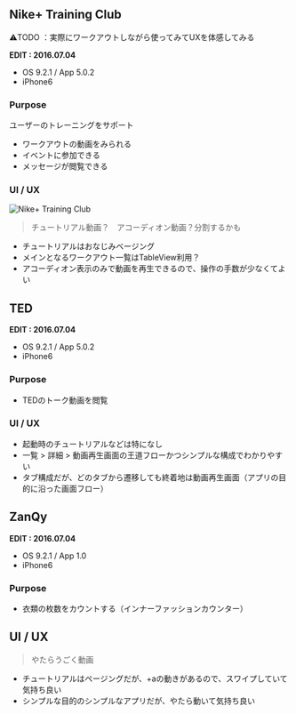 
## Nike+ Training Club
⚠️TODO ：実際にワークアウトしながら使ってみてUXを体感してみる

**EDIT : 2016.07.04**
* OS 9.2.1 / App 5.0.2
* iPhone6

### Purpose
ユーザーのトレーニングをサポート
* ワークアウトの動画をみられる
* イベントに参加できる
* メッセージが閲覧できる

### UI / UX  

![Nike+ Training Club](https://github.com/mafmoff/100Apps/blob/master/Resources/Images/Nike%2BTraining.gif)

> チュートリアル動画？　アコーディオン動画？分割するかも

* チュートリアルはおなじみベージング
* メインとなるワークアウト一覧はTableView利用？
* アコーディオン表示のみで動画を再生できるので、操作の手数が少なくてよい


## TED
**EDIT : 2016.07.04**
* OS 9.2.1 / App 5.0.2
* iPhone6

### Purpose
* TEDのトーク動画を閲覧

### UI / UX  
* 起動時のチュートリアルなどは特になし
* 一覧 > 詳細 > 動画再生画面の王道フローかつシンプルな構成でわかりやすい
* タブ構成だが、どのタブから遷移しても終着地は動画再生画面（アプリの目的に沿った画面フロー）


## ZanQy
**EDIT : 2016.07.04**
* OS 9.2.1 / App 1.0
* iPhone6

### Purpose
* 衣類の枚数をカウントする（インナーファッションカウンター）

## UI / UX

> やたらうごく動画

* チュートリアルはページングだが、+aの動きがあるので、スワイプしていて気持ち良い
* シンプルな目的のシンプルなアプリだが、やたら動いて気持ち良い

